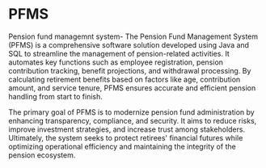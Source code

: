 # PFMS
Pension fund managemnt system-
The Pension Fund Management System (PFMS) is a comprehensive software solution developed using Java and SQL to streamline the management of pension-related activities. It automates key functions such as employee registration, pension contribution tracking, benefit projections, and withdrawal processing. By calculating retirement benefits based on factors like age, contribution amount, and service tenure, PFMS ensures accurate and efficient pension handling from start to finish.

The primary goal of PFMS is to modernize pension fund administration by enhancing transparency, compliance, and security. It aims to reduce risks, improve investment strategies, and increase trust among stakeholders. Ultimately, the system seeks to protect retirees' financial futures while optimizing operational efficiency and maintaining the integrity of the pension ecosystem.
